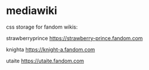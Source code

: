 # mediawiki
css storage for fandom wikis:

strawberryprince https://strawberry-prince.fandom.com

knighta https://knight-a.fandom.com

utaite https://utaite.fandom.com
